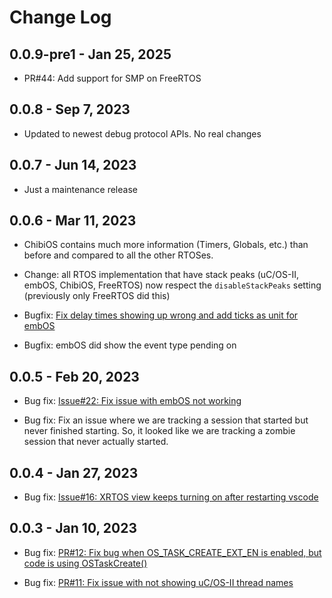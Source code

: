 # Change Log

## 0.0.9-pre1 - Jan 25, 2025

-   PR#44: Add support for SMP on FreeRTOS

## 0.0.8 - Sep 7, 2023

-   Updated to newest debug protocol APIs. No real changes

## 0.0.7 - Jun 14, 2023

-   Just a maintenance release

## 0.0.6 - Mar 11, 2023

-   ChibiOS contains much more information (Timers, Globals, etc.) than before and compared to all the other RTOSes.

-   Change: all RTOS implementation that have stack peaks (uC/OS-II, embOS, ChibiOS, FreeRTOS) now respect the `disableStackPeaks` setting (previously only FreeRTOS did this)

-   Bugfix: [Fix delay times showing up wrong and add ticks as unit for embOS](https://github.com/mcu-debug/rtos-views/issues/30)

-   Bugfix: embOS did show the event type pending on

## 0.0.5 - Feb 20, 2023

-   Bug fix: [Issue#22: Fix issue with embOS not working](https://github.com/mcu-debug/rtos-views/issues/22)

-   Bug fix: Fix an issue where we are tracking a session that started but never finished starting. So, it looked like we are tracking a zombie session that never actually started.

## 0.0.4 - Jan 27, 2023

-   Bug fix: [Issue#16: XRTOS view keeps turning on after restarting vscode](https://github.com/mcu-debug/rtos-views/issues/16)

## 0.0.3 - Jan 10, 2023

-   Bug fix: [PR#12: Fix bug when OS_TASK_CREATE_EXT_EN is enabled, but code is using OSTaskCreate()](https://github.com/mcu-debug/rtos-views/pull/12)

-   Bug fix: [PR#11: Fix issue with not showing uC/OS-II thread names](https://github.com/mcu-debug/rtos-views/pull/11)
